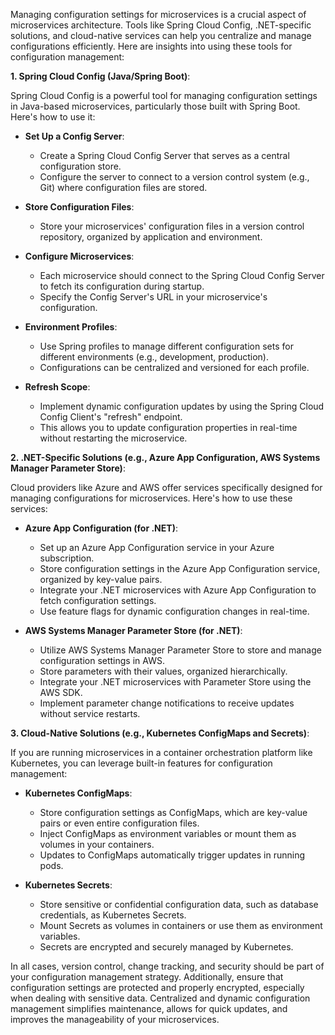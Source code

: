 Managing configuration settings for microservices is a crucial aspect of microservices architecture. Tools like Spring Cloud Config, .NET-specific solutions, and cloud-native services can help you centralize and manage configurations efficiently. Here are insights into using these tools for configuration management:

**1. Spring Cloud Config (Java/Spring Boot)**:

Spring Cloud Config is a powerful tool for managing configuration settings in Java-based microservices, particularly those built with Spring Boot. Here's how to use it:

- **Set Up a Config Server**:
  - Create a Spring Cloud Config Server that serves as a central configuration store.
  - Configure the server to connect to a version control system (e.g., Git) where configuration files are stored.

- **Store Configuration Files**:
  - Store your microservices' configuration files in a version control repository, organized by application and environment.

- **Configure Microservices**:
  - Each microservice should connect to the Spring Cloud Config Server to fetch its configuration during startup.
  - Specify the Config Server's URL in your microservice's configuration.

- **Environment Profiles**:
  - Use Spring profiles to manage different configuration sets for different environments (e.g., development, production).
  - Configurations can be centralized and versioned for each profile.

- **Refresh Scope**:
  - Implement dynamic configuration updates by using the Spring Cloud Config Client's "refresh" endpoint.
  - This allows you to update configuration properties in real-time without restarting the microservice.

**2. .NET-Specific Solutions (e.g., Azure App Configuration, AWS Systems Manager Parameter Store)**:

Cloud providers like Azure and AWS offer services specifically designed for managing configurations for microservices. Here's how to use these services:

- **Azure App Configuration (for .NET)**:
  - Set up an Azure App Configuration service in your Azure subscription.
  - Store configuration settings in the Azure App Configuration service, organized by key-value pairs.
  - Integrate your .NET microservices with Azure App Configuration to fetch configuration settings.
  - Use feature flags for dynamic configuration changes in real-time.

- **AWS Systems Manager Parameter Store (for .NET)**:
  - Utilize AWS Systems Manager Parameter Store to store and manage configuration settings in AWS.
  - Store parameters with their values, organized hierarchically.
  - Integrate your .NET microservices with Parameter Store using the AWS SDK.
  - Implement parameter change notifications to receive updates without service restarts.

**3. Cloud-Native Solutions (e.g., Kubernetes ConfigMaps and Secrets)**:

If you are running microservices in a container orchestration platform like Kubernetes, you can leverage built-in features for configuration management:

- **Kubernetes ConfigMaps**:
  - Store configuration settings as ConfigMaps, which are key-value pairs or even entire configuration files.
  - Inject ConfigMaps as environment variables or mount them as volumes in your containers.
  - Updates to ConfigMaps automatically trigger updates in running pods.

- **Kubernetes Secrets**:
  - Store sensitive or confidential configuration data, such as database credentials, as Kubernetes Secrets.
  - Mount Secrets as volumes in containers or use them as environment variables.
  - Secrets are encrypted and securely managed by Kubernetes.

In all cases, version control, change tracking, and security should be part of your configuration management strategy. Additionally, ensure that configuration settings are protected and properly encrypted, especially when dealing with sensitive data. Centralized and dynamic configuration management simplifies maintenance, allows for quick updates, and improves the manageability of your microservices.